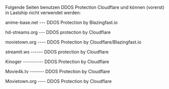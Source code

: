 Folgende Seiten benutzen DDOS Protection Cloudflare und können (vorerst) in Lastship nicht verwendet werden:

anime-base.net ---  DDOS Protection by Blazingfast.io

hd-streams.org ---  DDOS protection by Cloudflare

movietown.org ----  DDOS Protection by Cloudflare/Blazingfast.io

streamit.ws ------  DDOS protection by Cloudflare

Kinoger ---------- DDOS Protection by Cloudflare

Movie4k.tv ------- DDOS Protection by Cloudflare

Movietown.org ---- DDOS Protection by Cloudflare

